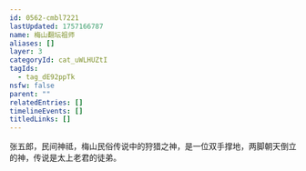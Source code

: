 ```yaml
---
id: 0562-cmbl7221
lastUpdated: 1757166787
name: 梅山翻坛祖师
aliases: []
layer: 3
categoryId: cat_uWLHUZtI
tagIds:
  - tag_dE92ppTk
nsfw: false
parent: ""
relatedEntries: []
timelineEvents: []
titledLinks: []
---
```


张五郎，民间神祗，梅山民俗传说中的狩猎之神，是一位双手撑地，两脚朝天倒立的神，传说是太上老君的徒弟。